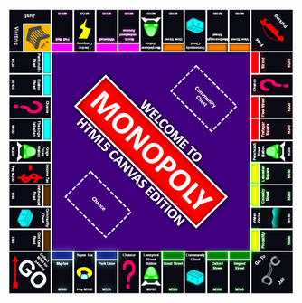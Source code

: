 ![properteaboard](https://github.com/themindvirus/webgl-stuff/blob/main/delectableboard/The_Delectable_Board.png)